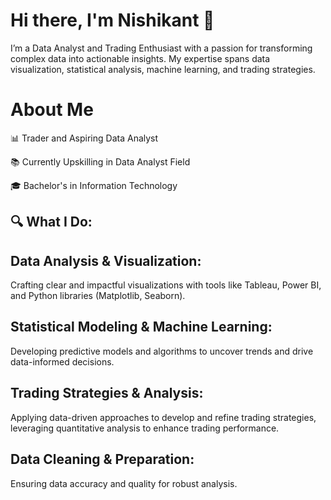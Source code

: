 # Hi there, I'm Nishikant 👋

I’m  a Data Analyst and Trading Enthusiast with a passion for transforming complex data into actionable insights. My expertise spans data visualization, statistical analysis, machine learning, and trading strategies.


# About Me
📊 Trader and Aspiring Data Analyst

📚 Currently Upskilling in Data Analyst Field

🎓 Bachelor's in Information Technology


 

## 🔍 What I Do:

## Data Analysis & Visualization: 
   Crafting clear and impactful visualizations with tools like Tableau, Power BI, and Python libraries (Matplotlib, Seaborn).

## Statistical Modeling & Machine Learning: 
   Developing predictive models and algorithms to uncover trends and drive data-informed decisions.

## Trading Strategies & Analysis: 
   Applying data-driven approaches to develop and refine trading strategies, leveraging quantitative analysis to enhance trading performance.

## Data Cleaning & Preparation: 
   Ensuring data accuracy and quality for robust analysis.
